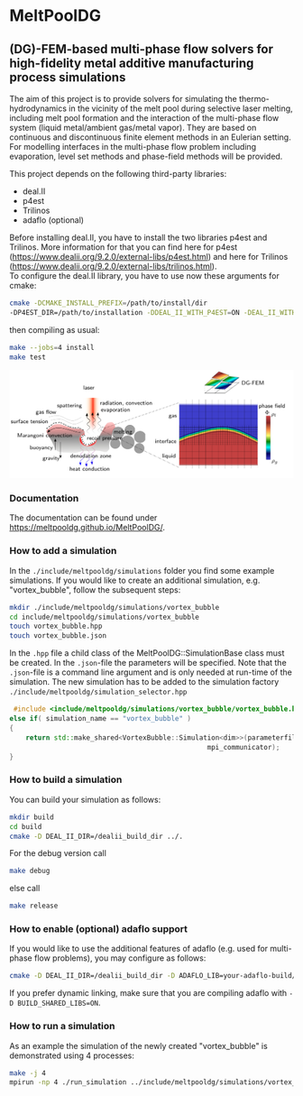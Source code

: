 # MeltPoolDG
## (DG)-FEM-based multi-phase flow solvers for high-fidelity metal additive manufacturing process simulations

The aim of this project is to provide solvers for simulating the thermo-hydrodynamics in the vicinity of the melt pool during selective laser melting, including melt pool formation and the interaction of the multi-phase flow system (liquid metal/ambient gas/metal vapor). They are based on continuous and discontinuous finite element methods in an Eulerian setting. For modelling interfaces in the multi-phase flow problem including evaporation, level set methods and phase-field methods will be provided.

This project depends on the following third-party libraries:

- deal.II
- p4est
- Trilinos
- adaflo (optional)

Before installing deal.II, you have to install the two libraries p4est and Trilinos. More information for that you can find here for p4est (https://www.dealii.org/9.2.0/external-libs/p4est.html) and here for Trilinos (https://www.dealii.org/9.2.0/external-libs/trilinos.html).  
To configure the deal.II library, you have to use now these arguments for cmake:

 ```bash
cmake -DCMAKE_INSTALL_PREFIX=/path/to/install/dir 
-DP4EST_DIR=/path/to/installation -DDEAL_II_WITH_P4EST=ON -DEAL_II_WITH_MPI=ON -DTRILINOS_DIR=/path/to/trilinos -DDEAL_II_WITH_TRILINOS=ON ../deal.II
```
 
then compiling as usual:
 
```bash
make --jobs=4 install
make test
```

![alt text](doc/MeltPoolDG.png?raw=true)

### Documentation

The documentation can be found under https://meltpooldg.github.io/MeltPoolDG/.

### How to add a simulation

In the `./include/meltpooldg/simulations` folder you find some example simulations. If you would like to create an additional simulation, e.g. "vortex_bubble", follow the subsequent steps:

```bash
mkdir ./include/meltpooldg/simulations/vortex_bubble
cd include/meltpooldg/simulations/vortex_bubble    
touch vortex_bubble.hpp
touch vortex_bubble.json
```
In the `.hpp` file a child class of the MeltPoolDG::SimulationBase<dim> class must be created. In the `.json`-file the parameters will be specified. Note that the `.json`-file is a command line argument and is only needed at run-time of the simulation. 
The new simulation has to be added to the simulation factory `./include/meltpooldg/simulation_selector.hpp` 
```cpp
 #include <include/meltpooldg/simulations/vortex_bubble/vortex_bubble.hpp>
else if( simulation_name == "vortex_bubble" )
{
    return std::make_shared<VortexBubble::Simulation<dim>>(parameterfile,
                                                 mpi_communicator);
}
```
### How to build a simulation
 
You can build your simulation as follows:
   
```bash  
mkdir build
cd build
cmake -D DEAL_II_DIR=/dealii_build_dir ../.
```
For the debug version call
```bash  
make debug
```
else call
```bash  
make release
```
### How to enable (optional) adaflo support

If you would like to use the additional features of adaflo (e.g. used for multi-phase flow problems), you may configure as follows:

```bash  
cmake -D DEAL_II_DIR=/dealii_build_dir -D ADAFLO_LIB=your-adaflo-build/ -D ADAFLO_INCLUDE=your-adaflo-include/ ../. 
```
If you prefer dynamic linking, make sure that you are compiling adaflo with `-D BUILD_SHARED_LIBS=ON`.

### How to run a simulation

As an example the simulation of the newly created "vortex_bubble" is demonstrated using 4 processes:
```bash  
make -j 4 
mpirun -np 4 ./run_simulation ../include/meltpooldg/simulations/vortex_bubble.json
```




